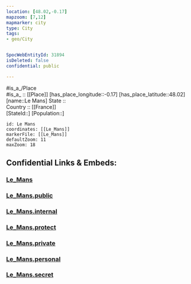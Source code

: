 ```yaml
---
location: [48.02,-0.17] 
mapzoom: [7,12] 
mapmarker: city 
type: City
tags:
- geo/City


SpocWebEntityId: 31894
isDeleted: false
confidential: public

---
```

#is_a_/Place  
#is_a_ :: [[Place]] 
[has_place_longitude::-0.17] 
[has_place_latitude::48.02] 
[name::Le Mans] 
State ::  
Country :: [[France]]  
[StateId::] 
[Population::] 



```leaflet
id: Le Mans
coordinates: [[Le_Mans]] 
markerFile: [[Le_Mans]] 
defaultZoom: 11 
maxZoom: 18
```


## Confidential Links & Embeds: 

### [Le_Mans](/_Standards/Earth/Continent/Europe/Europe~West/France/regions~France/Pays_de_la_Loire/departments~Pays_de_la_Loire/Sarthe/communes~Sarthe/La_Flèche/cities~LaFlèche/Le_Mans.md) 

### [Le_Mans.public](/_public/Earth/Continent/Europe/Europe~West/France/regions~France/Pays_de_la_Loire/departments~Pays_de_la_Loire/Sarthe/communes~Sarthe/La_Flèche/cities~LaFlèche/Le_Mans.public.md) 

### [Le_Mans.internal](/_internal/Earth/Continent/Europe/Europe~West/France/regions~France/Pays_de_la_Loire/departments~Pays_de_la_Loire/Sarthe/communes~Sarthe/La_Flèche/cities~LaFlèche/Le_Mans.internal.md) 

### [Le_Mans.protect](/_protect/Earth/Continent/Europe/Europe~West/France/regions~France/Pays_de_la_Loire/departments~Pays_de_la_Loire/Sarthe/communes~Sarthe/La_Flèche/cities~LaFlèche/Le_Mans.protect.md) 

### [Le_Mans.private](/_private/Earth/Continent/Europe/Europe~West/France/regions~France/Pays_de_la_Loire/departments~Pays_de_la_Loire/Sarthe/communes~Sarthe/La_Flèche/cities~LaFlèche/Le_Mans.private.md) 

### [Le_Mans.personal](/_personal/Earth/Continent/Europe/Europe~West/France/regions~France/Pays_de_la_Loire/departments~Pays_de_la_Loire/Sarthe/communes~Sarthe/La_Flèche/cities~LaFlèche/Le_Mans.personal.md) 

### [Le_Mans.secret](/_secret/Earth/Continent/Europe/Europe~West/France/regions~France/Pays_de_la_Loire/departments~Pays_de_la_Loire/Sarthe/communes~Sarthe/La_Flèche/cities~LaFlèche/Le_Mans.secret.md)

